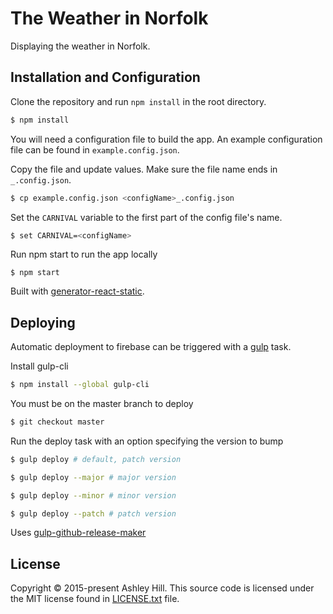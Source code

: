 # The Weather in Norfolk


Displaying the weather in Norfolk.

## Installation and Configuration

Clone the repository and run `npm install` in the root directory.

```bash
$ npm install
```

You will need a configuration file to build the app. An example configuration file can be found in `example.config.json`.

Copy the file and update values. Make sure the file name ends in `_.config.json`.

```bash
$ cp example.config.json <configName>_.config.json
```

Set the `CARNIVAL` variable to the first part of the config file's name.

```bash
$ set CARNIVAL=<configName>
```

Run npm start to run the app locally

```
$ npm start
```

Built with [generator-react-static](https://github.com/kriasoft/react-static-boilerplate).


## Deploying

Automatic deployment to firebase can be triggered with a [gulp](http://gulpjs.com/) task.

Install gulp-cli

```bash
$ npm install --global gulp-cli
```

You must be on the master branch to deploy

```bash
$ git checkout master
```

Run the deploy task with an option specifying the version to bump

```bash
$ gulp deploy # default, patch version

$ gulp deploy --major # major version

$ gulp deploy --minor # minor version

$ gulp deploy --patch # patch version
```

Uses [gulp-github-release-maker](https://github.com/IcanDivideBy0/gulp-github-release-maker)


## License
Copyright © 2015-present Ashley Hill. This source code is licensed under the MIT license found in [LICENSE.txt](https://github.com/kriasoft/react-static-boilerplate/blob/master/LICENSE.txt) file.

